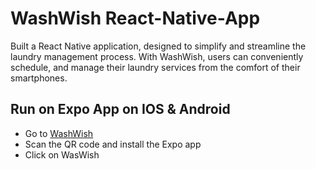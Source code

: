 # WashWish React-Native-App
 Built a React Native application, designed to simplify and streamline the laundry management process. With WashWish, users can conveniently schedule, and manage their laundry services from the comfort of their smartphones.
 
 
 ## Run on Expo App on IOS & Android

-  Go to [WashWish](https://expo.dev/@tahneetkanwal/WashWish)
-  Scan the QR code and install the Expo app
-  Click on WasWish
